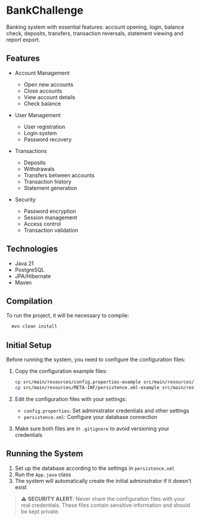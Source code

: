 # BankChallenge

Banking system with essential features: account opening, login, balance check, deposits, transfers, transaction reversals, statement viewing and report export.

## Features

- Account Management
  - Open new accounts
  - Close accounts
  - View account details
  - Check balance

- User Management
  - User registration
  - Login system
  - Password recovery

- Transactions
  - Deposits
  - Withdrawals
  - Transfers between accounts
  - Transaction history
  - Statement generation

- Security
  - Password encryption
  - Session management
  - Access control
  - Transaction validation

## Technologies

- Java 21
- PostgreSQL
- JPA/Hibernate
- Maven

## Compilation

To run the project, it will be necessary to compile:
```bash
  mvn clean install
```

## Initial Setup

Before running the system, you need to configure the configuration files:

1. Copy the configuration example files:
   ```bash
   cp src/main/resources/config.properties-example src/main/resources/config.properties
   cp src/main/resources/META-INF/persistence.xml-example src/main/resources/META-INF/persistence.xml
   ```

2. Edit the configuration files with your settings:
   - `config.properties`: Set administrator credentials and other settings
   - `persistence.xml`: Configure your database connection

3. Make sure both files are in `.gitignore` to avoid versioning your credentials

## Running the System

1. Set up the database according to the settings in `persistence.xml`
2. Run the `App.java` class
3. The system will automatically create the initial administrator if it doesn't exist

> ⚠️ **SECURITY ALERT**: Never share the configuration files with your real credentials. These files contain sensitive information and should be kept private.
